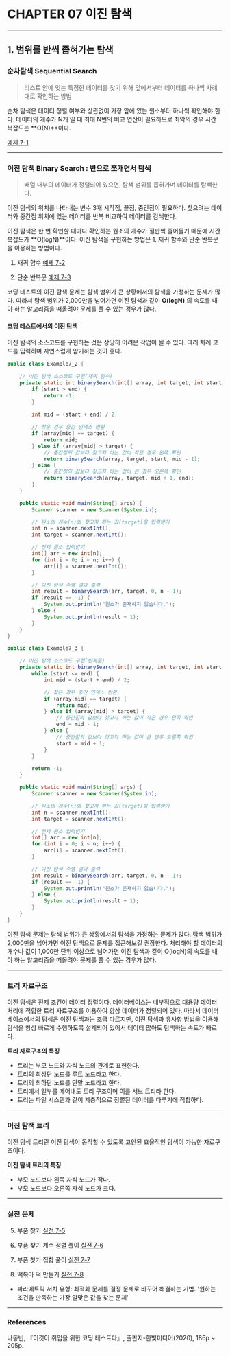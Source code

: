 # CHAPTER 07 이진 탐색

---

## 1. 범위를 반씩 좁혀가는 탐색

### 순차탐색 Sequential Search
> 리스트 안에 잇는 특정한 데이터를 찾기 위해 앞에서부터 데이터를 하나씩 차례대로 확인하는 방법

순차 탐색은 데이터 정렬 여부와 상관없이 가장 앞에 있는 원소부터 하나씩 확인해야 한다. 
데이터의 개수가 N개 일 때 최대 N번의 비교 연산이 필요하므로 최악의 경우 시간 복잡도는 **O(N)**이다.

[예제 7-1](https://github.com/hyeonic/algorithm/blob/main/src/main/java/me/hyeonic/algorithm/thisiscodingtest/chapter7/Example7_1.java)

---

### 이진 탐색 Binary Search : 반으로 쪼개면서 탐색
> 배열 내부의 데이터가 정렬되어 있으면, 탐색 범위를 좁혀가며 데이터를 탐색한다.

이진 탐색의 위치를 나타내는 변수 3개 시작점, 끝점, 중간점이 필요하다. 
찾으려는 데이터와 중간점 위치에 있는 데이터를 반복 비교하여 데이터를 검색한다.

이진 탐색은 한 번 확인할 때마다 확인하는 원소의 개수가 절반씩 줄어들기 때문에 시간 복잡도가 **O(logN)**이다.
이진 탐색을 구현하는 방법은 1. 재귀 함수와 단순 반복문을 이용하는 방법이다.

1. 재귀 함수 [예제 7-2](https://github.com/hyeonic/algorithm/blob/main/src/main/java/me/hyeonic/algorithm/thisiscodingtest/chapter07/Example7_2.java)

2. 단순 반복문 [예제 7-3](https://github.com/hyeonic/algorithm/blob/main/src/main/java/me/hyeonic/algorithm/thisiscodingtest/chapter07/Example7_3.java)

코딩 테스트의 이진 탐색 문제는 탐색 범위가 큰 상황에서의 탐색을 가정하는 문제가 많다. 
따라서 탐색 범위가 2,000만을 넘어가면 이진 탐색과 같이 **O(logN)** 의 속도를 내야 하는 알고리즘을 떠올려야 문제를 풀 수 있는 경우가 많다.

#### 코딩 테스트에서의 이진 탐색

이진 탐색의 소스코드를 구현하는 것은 상당히 어려운 작업이 될 수 있다. 여러 차례 코드를 입력하며 자연스럽게 암기하는 것이 좋다.

```java
public class Example7_2 {

    // 이진 탐색 소스코드 구현(재귀 함수)
    private static int binarySearch(int[] array, int target, int start, int end) {
        if (start > end) {
            return -1;
        }
        
        int mid = (start + end) / 2;

        // 찾은 경우 중간 인덱스 반환
        if (array[mid] == target) {
            return mid;
        } else if (array[mid] > target) {
            // 중간점의 값보다 찾고자 하는 값이 작은 경우 왼쪽 확인
            return binarySearch(array, target, start, mid - 1);
        } else {
            // 중간점의 값보다 찾고자 하는 값이 큰 경우 오른쪽 확인
            return binarySearch(array, target, mid + 1, end);
        }
    }

    public static void main(String[] args) {
        Scanner scanner = new Scanner(System.in);

        // 원소의 개수(n)와 찾고자 하는 값(target)을 입력받기
        int n = scanner.nextInt();
        int target = scanner.nextInt();

        // 전체 원소 입력받기
        int[] arr = new int[n];
        for (int i = 0; i < n; i++) {
            arr[i] = scanner.nextInt();
        }

        // 이진 탐색 수행 결과 출력
        int result = binarySearch(arr, target, 0, n - 1);
        if (result == -1) {
            System.out.println("원소가 존재하지 않습니다.");
        } else {
            System.out.println(result + 1);
        }
    }
}
```

```java
public class Example7_3 {

    // 이진 탐색 소스코드 구현(반복문)
    private static int binarySearch(int[] array, int target, int start, int end) {
        while (start <= end) {
            int mid = (start + end) / 2;

            // 찾은 경우 중간 인덱스 반환
            if (array[mid] == target) {
                return mid;
            } else if (array[mid] > target) {
                // 중간점의 값보다 찾고자 하는 값이 작은 경우 왼쪽 확인
                end = mid - 1;
            } else {
                // 중간점의 값보다 찾고자 하는 값이 큰 경우 오른쪽 확인
                start = mid + 1;
            }
        }

        return -1;
    }

    public static void main(String[] args) {
        Scanner scanner = new Scanner(System.in);

        // 원소의 개수(n)와 찾고자 하는 값(target)을 입력받기
        int n = scanner.nextInt();
        int target = scanner.nextInt();

        // 전체 원소 입력받기
        int[] arr = new int[n];
        for (int i = 0; i < n; i++) {
            arr[i] = scanner.nextInt();
        }

        // 이진 탐색 수행 결과 출력
        int result = binarySearch(arr, target, 0, n - 1);
        if (result == -1) {
            System.out.println("원소가 존재하지 않습니다.");
        } else {
            System.out.println(result + 1);
        }
    }
}
```

이진 탐색 문제는 탐색 범위가 큰 상황에서의 탐색을 가정하는 문제가 많다. 탐색 범위가 2,000만을 넘어가면 이진 탐색으로 문제를 접근해보길 권장한다. 
처리해야 할 데이터의 개수나 값이 1,000만 단위 이상으로 넘어가면 이진 탐색과 같이 O(logN)의 속도를 내야 하는 알고리즘을 떠올려야 문제를 풀 수 있는 경우가 많다.

---

### 트리 자료구조

이진 탐색은 전제 조건이 데이터 정렬이다.
데이터베이스는 내부적으로 대용량 데이터 처리에 적합한 트리 자료구조를 이용하여 항상 데이터가 정렬되어 있다.
따라서 데이터베이스에서의 탐색은 이진 탐색과는 조금 다르지만, 이진 탐색과 유사항 방법을 이용해 탐색을 항상 빠르게 수행하도록 설계되어 있어서 데이터 많아도 탐색하는 속도가 빠르다.

**트리 자료구조의 특징**

* 트리는 부모 노드와 자식 노드의 관계로 표현한다.
* 트리의 최상단 노드를 루트 노드라고 한다.
* 트리의 최하단 노드를 단말 노드라고 한다.
* 트리에서 일부를 떼어내도 트리 구조이며 이를 서브 트리라 한다.
* 트리는 파일 시스템과 같이 계층적으로 정렬된 데이터를 다루기에 적합하다.

---

### 이진 탐색 트리

이진 탐색 트리란 이진 탐색이 동작할 수 있도록 고안된 효율적인 탐색이 가능한 자료구조이다.

**이진 탐색 트리의 특징**

 * 부모 노드보다 왼쪽 자식 노드가 작다.
 * 부모 노드보다 오른쪽 자식 노드가 크다.

---

### 실전 문제

5. 부품 찾기 [실전 7-5](https://github.com/hyeonic/algorithm/blob/main/src/main/java/me/hyeonic/algorithm/thisiscodingtest/chapter07/Pratice7_5.java)
6. 부품 찾기 계수 정렬 풀이 [실전 7-6](https://github.com/hyeonic/algorithm/blob/main/src/main/java/me/hyeonic/algorithm/thisiscodingtest/chapter07/Pratice7_6.java)
7. 부품 찾기 집합 풀이 [실전 7-7](https://github.com/hyeonic/algorithm/blob/main/src/main/java/me/hyeonic/algorithm/thisiscodingtest/chapter07/Pratice7_7.java)

8. 떡볶아 떡 만들기 [실전 7-8](https://github.com/hyeonic/algorithm/blob/main/src/main/java/me/hyeonic/algorithm/thisiscodingtest/chapter07/Pratice7_8.java)
 * 파라메트릭 서치 유형: 최적화 문제를 결정 문제로 바꾸어 해결하는 기법. '원하는 조건을 만족하는 가장 알맞은 값을 찾는 문제'

---

### References

나동빈, 『이것이 취업을 위한 코딩 테스트다』, 출판지-한빛미디어(2020), 186p ~ 205p.